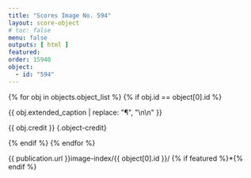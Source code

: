 ```yaml
---
title: "Scores Image No. 594"
layout: score-object
# toc: false
menu: false
outputs: [ html ]
featured: 
order: 15940
object:
  - id: "594"
---
```


{% for obj in objects.object_list %}
{% if obj.id == object[0].id %}

{{ obj.extended_caption | replace: "¶", "\n\n" }}

{{ obj.credit }} {.object-credit}

{% endif %}
{% endfor %}

<div class="object-credit object-url is-print-only">

{{ publication.url }}image-index/{{ object[0].id }}/ {% if featured %}*{% endif %}

</div>
